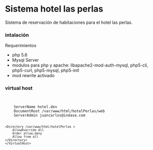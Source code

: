 # Sistema hotel las perlas 
Sistema de reservación de habitaciones para el hotel las perlas.

### intalación
Requerimientos

* php 5.6
* Mysql Server 
* modulos para php y apache: libapache2-mod-auth-mysql, php5-cli, php5-curl, php5-mysql, php5-intl
* mod rewrite activado

### virtual host

<code>
    <VirtualHost *:80>
    ServerName hotel.dev
    DocumentRoot /var/www/html/hotelPerlas/web
    ServerAdmin juancarlos@indava.com

    <Directory /var/www/html/hotelPerlas >
        AllowOverride All
        Order allow,deny
        Allow from all
    </Directory>
    </VirtualHost>
</code>
